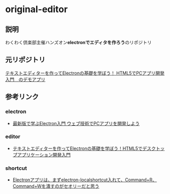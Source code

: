 # original-editor

## 説明
わくわく倶楽部主催ハンズオン**electronでエディタを作ろう**のリポジトリ

## 元リポジトリ
[テキストエディターを作ってElectronの基礎を学ぼう！ HTML5でPCアプリ開発入門　のデモアプリ](https://github.com/ics-creative/150819_electron_text_editor)

## 参考リンク
### electron
+ [最新版で学ぶElectron入門 ウェブ技術でPCアプリを開発しよう](https://ics.media/entry/7298/)
### editor
+ [テキストエディターを作ってElectronの基礎を学ぼう！HTML5でデスクトップアプリケーション開発入門](https://ics.media/entry/8401/)
### shortcut
+ [Electronアプリは、まずelectron-localshortcut入れて、Command+R、Command+Wを潰すのがセオリーだと思う](https://taku-o.hatenablog.jp/entry/20181020/1540026153)